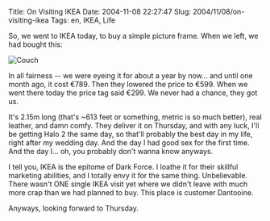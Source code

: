 Title: On Visiting IKEA
Date: 2004-11-08 22:27:47
Slug: 2004/11/08/on-visiting-ikea
Tags: en, IKEA, Life


So, we went to IKEA today, to buy a simple picture frame. When we left, we had
bought this:

![Couch][1]

In all fairness -- we were eyeing it for about a year by now… and until one
month ago, it cost €789. Then they lowered the price to €599. When we went
there today the price tag said €299. We never had a chance, they got us.

It's 2.15m long (that's ~613 feet or something, metric is so much better),
real leather, and damn comfy. They deliver it on Thursday, and with any luck,
I'll be getting Halo 2 the same day, so that'll probably the best day in my
life, right after my wedding day. And the day I had good sex for the first
time. And the day I… oh, you probably don't wanna know anyways.

I tell you, IKEA is the epitome of Dark Force. I loathe it for their skillful
marketing abilities, and I totally envy it for the same thing. Unbelievable.
There wasn't ONE single IKEA visit yet where we didn't leave with much more
crap than we had planned to buy. This place is customer Dantooine.

Anyways, looking forward to Thursday.

   [1]: http://docs.g-blog.net/bilder_etc/ektorp.jpg
